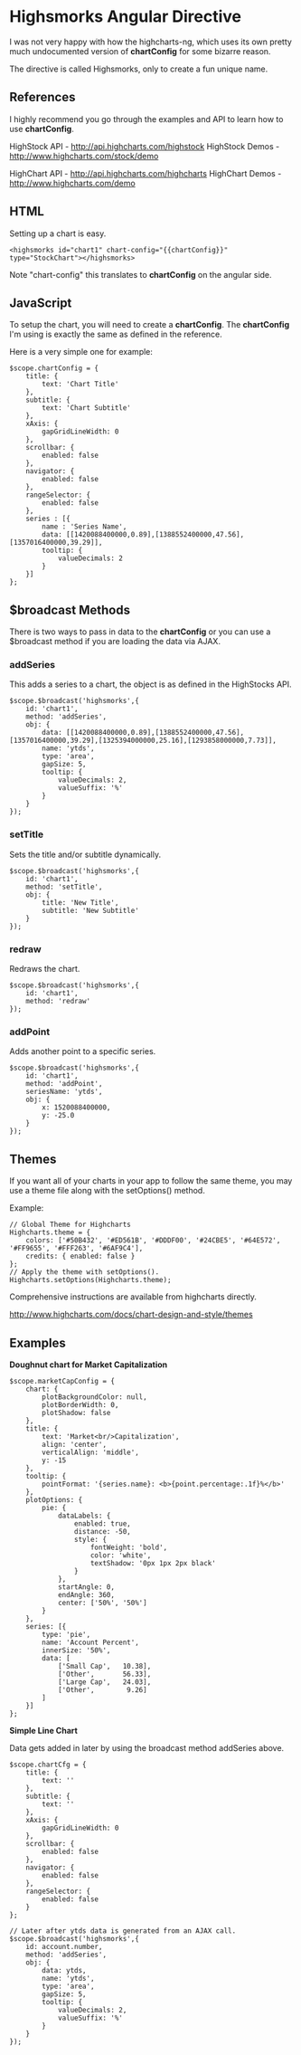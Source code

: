 # Highsmorks Angular Directive

I was not very happy with how the highcharts-ng, which uses its own pretty much undocumented version of **chartConfig** for some bizarre reason.

The directive is called Highsmorks, only to create a fun unique name.

## References

I highly recommend you go through the examples and API to learn how to use **chartConfig**.

HighStock API - http://api.highcharts.com/highstock
HighStock Demos - http://www.highcharts.com/stock/demo

HighChart API - http://api.highcharts.com/highcharts
HighChart Demos - http://www.highcharts.com/demo

## HTML

Setting up a chart is easy.

	<highsmorks id="chart1" chart-config="{{chartConfig}}" type="StockChart"></highsmorks>

Note "chart-config" this translates to **chartConfig** on the angular side.

## JavaScript

To setup the chart, you will need to create a **chartConfig**. The **chartConfig** I'm using is exactly the same as defined in the reference.

Here is a very simple one for example:

	$scope.chartConfig = {
		title: {
			text: 'Chart Title'
		},
		subtitle: {
			text: 'Chart Subtitle'
		},
		xAxis: {
			gapGridLineWidth: 0
		},
		scrollbar: {
			enabled: false
		},
		navigator: {
			enabled: false
		},
		rangeSelector: {
			enabled: false
		},
		series : [{
			name : 'Series Name',
			data: [[1420088400000,0.89],[1388552400000,47.56],[1357016400000,39.29]],
			tooltip: {
				valueDecimals: 2
			}
		}]
	};

## $broadcast Methods

There is two ways to pass in data to the **chartConfig** or you can use a $broadcast method if you are loading the data via AJAX.

### addSeries

This adds a series to a chart, the object is as defined in the HighStocks API.

	$scope.$broadcast('highsmorks',{
		id: 'chart1',
		method: 'addSeries',
		obj: {
			data: [[1420088400000,0.89],[1388552400000,47.56],[1357016400000,39.29],[1325394000000,25.16],[1293858000000,7.73]],
			name: 'ytds',
			type: 'area',
			gapSize: 5,
			tooltip: {
				valueDecimals: 2,
				valueSuffix: '%'
			}
		}
	});

### setTitle

Sets the title and/or subtitle dynamically.

	$scope.$broadcast('highsmorks',{
		id: 'chart1',
		method: 'setTitle',
		obj: {
			title: 'New Title',
			subtitle: 'New Subtitle'
		}
	});

### redraw

Redraws the chart.

	$scope.$broadcast('highsmorks',{
		id: 'chart1',
		method: 'redraw'
	});

### addPoint

Adds another point to a specific series.

	$scope.$broadcast('highsmorks',{
		id: 'chart1',
		method: 'addPoint',
		seriesName: 'ytds',
		obj: {
			x: 1520088400000,
			y: -25.0
		}
	});

## Themes

If you want all of your charts in your app to follow the same theme, you may use a theme file along with the setOptions() method.

Example:

	// Global Theme for Highcharts
	Highcharts.theme = {
		colors: ['#50B432', '#ED561B', '#DDDF00', '#24CBE5', '#64E572', '#FF9655', '#FFF263', '#6AF9C4'],
		credits: { enabled: false }
	};
	// Apply the theme with setOptions().
	Highcharts.setOptions(Highcharts.theme);

Comprehensive instructions are available from highcharts directly.

http://www.highcharts.com/docs/chart-design-and-style/themes

## Examples

**Doughnut chart for Market Capitalization**

	$scope.marketCapConfig = {
		chart: {
			plotBackgroundColor: null,
			plotBorderWidth: 0,
			plotShadow: false
		},
		title: {
			text: 'Market<br/>Capitalization',
			align: 'center',
			verticalAlign: 'middle',
			y: -15
		},
		tooltip: {
			pointFormat: '{series.name}: <b>{point.percentage:.1f}%</b>'
		},
		plotOptions: {
			pie: {
				dataLabels: {
					enabled: true,
					distance: -50,
					style: {
						fontWeight: 'bold',
						color: 'white',
						textShadow: '0px 1px 2px black'
					}
				},
				startAngle: 0,
				endAngle: 360,
				center: ['50%', '50%']
			}
		},
		series: [{
			type: 'pie',
			name: 'Account Percent',
			innerSize: '50%',
			data: [
				['Small Cap',   10.38],
				['Other',       56.33],
				['Large Cap',   24.03],
				['Other',        9.26]
			]
		}]
	};

**Simple Line Chart**

Data gets added in later by using the broadcast method addSeries above.

	$scope.chartCfg = {
		title: {
			text: ''
		},
		subtitle: {
			text: ''
		},
		xAxis: {
			gapGridLineWidth: 0
		},
		scrollbar: {
			enabled: false
		},
		navigator: {
			enabled: false
		},
		rangeSelector: {
			enabled: false
		}
	};

	// Later after ytds data is generated from an AJAX call.
	$scope.$broadcast('highsmorks',{
		id: account.number,
		method: 'addSeries',
		obj: {
			data: ytds,
			name: 'ytds',
			type: 'area',
			gapSize: 5,
			tooltip: {
				valueDecimals: 2,
				valueSuffix: '%'
			}
		}
	});


